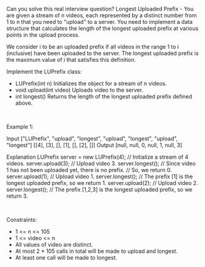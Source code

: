 Can you solve this real interview question? Longest Uploaded Prefix - You are given a stream of n videos, each represented by a distinct number from 1 to n that you need to "upload" to a server. You need to implement a data structure that calculates the length of the longest uploaded prefix at various points in the upload process.

We consider i to be an uploaded prefix if all videos in the range 1 to i (inclusive) have been uploaded to the server. The longest uploaded prefix is the maximum value of i that satisfies this definition.

Implement the LUPrefix class:

 * LUPrefix(int n) Initializes the object for a stream of n videos.
 * void upload(int video) Uploads video to the server.
 * int longest() Returns the length of the longest uploaded prefix defined above.

 

Example 1:


Input
["LUPrefix", "upload", "longest", "upload", "longest", "upload", "longest"]
[[4], [3], [], [1], [], [2], []]
Output
[null, null, 0, null, 1, null, 3]

Explanation
LUPrefix server = new LUPrefix(4);   // Initialize a stream of 4 videos.
server.upload(3);                    // Upload video 3.
server.longest();                    // Since video 1 has not been uploaded yet, there is no prefix.
                                     // So, we return 0.
server.upload(1);                    // Upload video 1.
server.longest();                    // The prefix [1] is the longest uploaded prefix, so we return 1.
server.upload(2);                    // Upload video 2.
server.longest();                    // The prefix [1,2,3] is the longest uploaded prefix, so we return 3.


 

Constraints:

 * 1 <= n <= 105
 * 1 <= video <= n
 * All values of video are distinct.
 * At most 2 * 105 calls in total will be made to upload and longest.
 * At least one call will be made to longest.